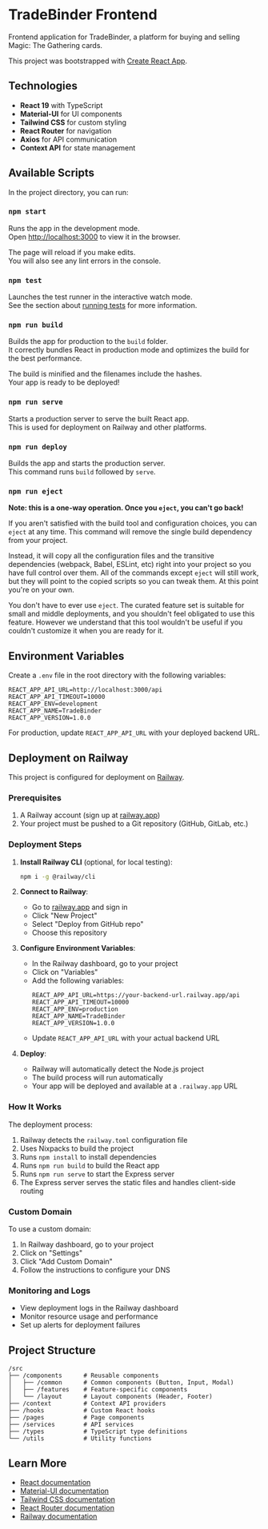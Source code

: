 # TradeBinder Frontend

Frontend application for TradeBinder, a platform for buying and selling Magic: The Gathering cards.

This project was bootstrapped with [Create React App](https://github.com/facebook/create-react-app).

## Technologies

- **React 19** with TypeScript
- **Material-UI** for UI components
- **Tailwind CSS** for custom styling
- **React Router** for navigation
- **Axios** for API communication
- **Context API** for state management

## Available Scripts

In the project directory, you can run:

### `npm start`

Runs the app in the development mode.\
Open [http://localhost:3000](http://localhost:3000) to view it in the browser.

The page will reload if you make edits.\
You will also see any lint errors in the console.

### `npm test`

Launches the test runner in the interactive watch mode.\
See the section about [running tests](https://facebook.github.io/create-react-app/docs/running-tests) for more information.

### `npm run build`

Builds the app for production to the `build` folder.\
It correctly bundles React in production mode and optimizes the build for the best performance.

The build is minified and the filenames include the hashes.\
Your app is ready to be deployed!

### `npm run serve`

Starts a production server to serve the built React app.\
This is used for deployment on Railway and other platforms.

### `npm run deploy`

Builds the app and starts the production server.\
This command runs `build` followed by `serve`.

### `npm run eject`

**Note: this is a one-way operation. Once you `eject`, you can't go back!**

If you aren't satisfied with the build tool and configuration choices, you can `eject` at any time. This command will remove the single build dependency from your project.

Instead, it will copy all the configuration files and the transitive dependencies (webpack, Babel, ESLint, etc) right into your project so you have full control over them. All of the commands except `eject` will still work, but they will point to the copied scripts so you can tweak them. At this point you're on your own.

You don't have to ever use `eject`. The curated feature set is suitable for small and middle deployments, and you shouldn't feel obligated to use this feature. However we understand that this tool wouldn't be useful if you couldn't customize it when you are ready for it.

## Environment Variables

Create a `.env` file in the root directory with the following variables:

```env
REACT_APP_API_URL=http://localhost:3000/api
REACT_APP_API_TIMEOUT=10000
REACT_APP_ENV=development
REACT_APP_NAME=TradeBinder
REACT_APP_VERSION=1.0.0
```

For production, update `REACT_APP_API_URL` with your deployed backend URL.

## Deployment on Railway

This project is configured for deployment on [Railway](https://railway.app/).

### Prerequisites

1. A Railway account (sign up at [railway.app](https://railway.app))
2. Your project must be pushed to a Git repository (GitHub, GitLab, etc.)

### Deployment Steps

1. **Install Railway CLI** (optional, for local testing):
   ```bash
   npm i -g @railway/cli
   ```

2. **Connect to Railway**:
   - Go to [railway.app](https://railway.app) and sign in
   - Click "New Project"
   - Select "Deploy from GitHub repo"
   - Choose this repository

3. **Configure Environment Variables**:
   - In the Railway dashboard, go to your project
   - Click on "Variables"
   - Add the following variables:
     ```
     REACT_APP_API_URL=https://your-backend-url.railway.app/api
     REACT_APP_API_TIMEOUT=10000
     REACT_APP_ENV=production
     REACT_APP_NAME=TradeBinder
     REACT_APP_VERSION=1.0.0
     ```
   - Update `REACT_APP_API_URL` with your actual backend URL

4. **Deploy**:
   - Railway will automatically detect the Node.js project
   - The build process will run automatically
   - Your app will be deployed and available at a `.railway.app` URL

### How It Works

The deployment process:
1. Railway detects the `railway.toml` configuration file
2. Uses Nixpacks to build the project
3. Runs `npm install` to install dependencies
4. Runs `npm run build` to build the React app
5. Runs `npm run serve` to start the Express server
6. The Express server serves the static files and handles client-side routing

### Custom Domain

To use a custom domain:
1. In Railway dashboard, go to your project
2. Click on "Settings"
3. Click "Add Custom Domain"
4. Follow the instructions to configure your DNS

### Monitoring and Logs

- View deployment logs in the Railway dashboard
- Monitor resource usage and performance
- Set up alerts for deployment failures

## Project Structure

```
/src
├── /components      # Reusable components
│   ├── /common      # Common components (Button, Input, Modal)
│   ├── /features    # Feature-specific components
│   └── /layout      # Layout components (Header, Footer)
├── /context         # Context API providers
├── /hooks           # Custom React hooks
├── /pages           # Page components
├── /services        # API services
├── /types           # TypeScript type definitions
└── /utils           # Utility functions
```

## Learn More

- [React documentation](https://reactjs.org/)
- [Material-UI documentation](https://mui.com/)
- [Tailwind CSS documentation](https://tailwindcss.com/)
- [React Router documentation](https://reactrouter.com/)
- [Railway documentation](https://docs.railway.app/)
